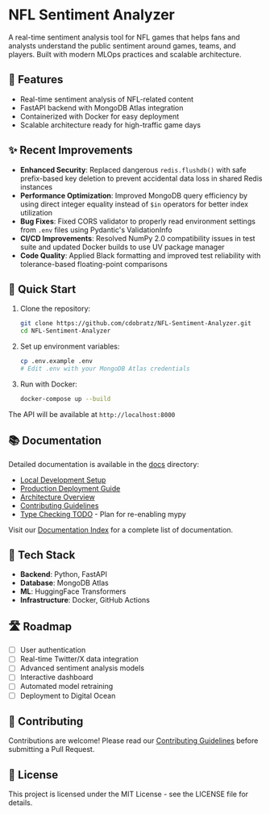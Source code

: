 # NFL Sentiment Analyzer

A real-time sentiment analysis tool for NFL games that helps fans and analysts understand the public sentiment around games, teams, and players. Built with modern MLOps practices and scalable architecture.

## 🏈 Features

- Real-time sentiment analysis of NFL-related content
- FastAPI backend with MongoDB Atlas integration
- Containerized with Docker for easy deployment
- Scalable architecture ready for high-traffic game days

## ✨ Recent Improvements

- **Enhanced Security**: Replaced dangerous `redis.flushdb()` with safe prefix-based key deletion to prevent accidental data loss in shared Redis instances
- **Performance Optimization**: Improved MongoDB query efficiency by using direct integer equality instead of `$in` operators for better index utilization
- **Bug Fixes**: Fixed CORS validator to properly read environment settings from `.env` files using Pydantic's ValidationInfo
- **CI/CD Improvements**: Resolved NumPy 2.0 compatibility issues in test suite and updated Docker builds to use UV package manager
- **Code Quality**: Applied Black formatting and improved test reliability with tolerance-based floating-point comparisons

## 🚀 Quick Start

1. Clone the repository:

    ```bash
    git clone https://github.com/cdobratz/NFL-Sentiment-Analyzer.git
    cd NFL-Sentiment-Analyzer
    ```

2. Set up environment variables:

    ```bash
    cp .env.example .env
    # Edit .env with your MongoDB Atlas credentials
    ```

3. Run with Docker:

    ```bash
    docker-compose up --build
    ```

The API will be available at `http://localhost:8000`

## 📚 Documentation

Detailed documentation is available in the [docs](docs) directory:

- [Local Development Setup](docs/setup/local-setup.md)
- [Production Deployment Guide](docs/setup/deployment.md)
- [Architecture Overview](docs/architecture/tech-stack.md)
- [Contributing Guidelines](CONTRIBUTING.md)
- [Type Checking TODO](docs/type-checking-todo.md) - Plan for re-enabling mypy

Visit our [Documentation Index](docs/README.md) for a complete list of documentation.

## 🔧 Tech Stack

- **Backend**: Python, FastAPI
- **Database**: MongoDB Atlas
- **ML**: HuggingFace Transformers
- **Infrastructure**: Docker, GitHub Actions

## 🛣️ Roadmap

- [ ] User authentication
- [ ] Real-time Twitter/X data integration
- [ ] Advanced sentiment analysis models
- [ ] Interactive dashboard
- [ ] Automated model retraining
- [ ] Deployment to Digital Ocean

## 🤝 Contributing

Contributions are welcome! Please read our [Contributing Guidelines](CONTRIBUTING.md) before submitting a Pull Request.

## 📝 License

This project is licensed under the MIT License - see the LICENSE file for details.
